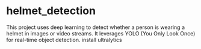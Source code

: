 # helmet_detection
This project uses deep learning to detect whether a person is wearing a helmet in images or video streams. It leverages YOLO (You Only Look Once) for real-time object detection.
install ultralytics
